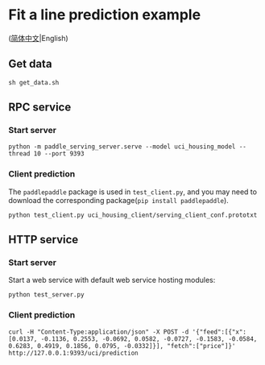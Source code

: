 # Fit a line prediction example

([简体中文](./README_CN.md)|English)

## Get data

```shell
sh get_data.sh
```



## RPC service

### Start server

```shell
python -m paddle_serving_server.serve --model uci_housing_model --thread 10 --port 9393
```

### Client prediction

The `paddlepaddle` package is used in `test_client.py`, and you may need to download the corresponding package(`pip install paddlepaddle`).

``` shell
python test_client.py uci_housing_client/serving_client_conf.prototxt
```



## HTTP service

### Start server

Start a web service with default web service hosting modules:
``` shell
python test_server.py
```

### Client prediction

``` shell
curl -H "Content-Type:application/json" -X POST -d '{"feed":[{"x": [0.0137, -0.1136, 0.2553, -0.0692, 0.0582, -0.0727, -0.1583, -0.0584, 0.6283, 0.4919, 0.1856, 0.0795, -0.0332]}], "fetch":["price"]}' http://127.0.0.1:9393/uci/prediction
```

